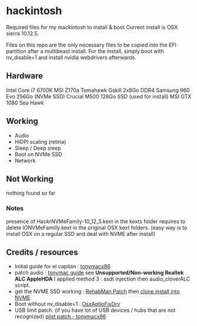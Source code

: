 # hackintosh
Required files for my mackintosh to install &amp; boot
Current install is OSX sierra 10.12.5.

Files on this repo are the only necessary files to be copied into the EFI partition after a multibeast install.
For the install, simply boot with nv_disable=1 and install nvidia webdrivers afterwards. 

## Hardware
Intel Core i7 6700K
MSI Z170a Tomahawk
Gskill 2x8Go DDR4
Samsung 960 Evo 256Go (NVMe SSD)
Crucial M500 128Go SSD (used for install)
MSI GTX 1080 Sea Hawk

## Working
- Audio 
- HiDPI scaling (retina)
- Sleep / Deep sleep
- Boot on NVMe SSD
- Network


## Not Working
nothing found so far

### Notes
presence of HackrNVMeFamily-10_12_5.kext in the kexts folder requires to delete IONVMeFamilly.kext in the original OSX kext folders. (easy way is to install OSX on a regular SSD and deal with NVME after install)


## Credits / resources 
- Initial guide for el capitan : [tonymacx86](https://www.tonymacx86.com/threads/guide-skylake-el-capitan-msi-z170a-tomahawk-i5-6600k-gtx-970.187255/)
- patch audio : [tonymac guide](https://www.tonymacx86.com/threads/audio-realtek-alc-applehda-guide.143757/#post886744) see **Unsupported/Non-working Realtek ALC AppleHDA** I applied method 3 : ssdt injection then audio_cloverALC script.
- get the NVME SSD working : [RehabMan Patch](https://github.com/RehabMan/patch-nvme) then [clone install into NVME](https://www.tonymacx86.com/threads/nvme-on-a-hackintosh.173230/page-5#post-1457549)
- Boot without nv_disable=1 : [OsxAptioFixDrv](https://nickwoodhams.com/x99-hackintosh-osxaptiofixdrv-allocaterelocblock-error-update/)
- USB limit patch. (if you have lot of USB devices / hubs that are not recognized) [plist patch - tonymacx86](https://www.tonymacx86.com/threads/usb-new-raise-port-limit-patch-for-macos-10-12-sierra.202329/)


